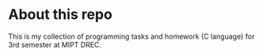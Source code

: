 # About this repo

This is my collection of programming tasks and homework (C language) for 3rd semester at MIPT DREC.